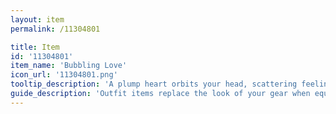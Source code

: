 ```yaml
---
layout: item
permalink: /11304801

title: Item
id: '11304801'
item_name: 'Bubbling Love'
icon_url: '11304801.png'
tooltip_description: 'A plump heart orbits your head, scattering feelings of love.'
guide_description: 'Outfit items replace the look of your gear when equipped.'
---
```


